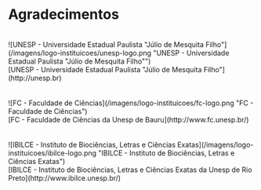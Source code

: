# <div class="row text-center">Agradecimentos</div>  
<br>  
<div class="row text-center">
![UNESP - Universidade Estadual Paulista "Júlio de Mesquita Filho"](/imagens/logo-instituicoes/unesp-logo.png "UNESP - Universidade Estadual Paulista "Júlio de Mesquita Filho"")
<br>  
[UNESP - Universidade Estadual Paulista "Júlio de Mesquita Filho"](http://unesp.br)  
</div>
<br>  
<br>  
<div class="row text-center">
![FC - Faculdade de Ciências](/imagens/logo-instituicoes/fc-logo.png "FC - Faculdade de Ciências")  <br>  
[FC - Faculdade de Ciências da Unesp de Bauru](http://www.fc.unesp.br/)  
</div>
<br>  
<br>  
<div class="row text-center">
![IBILCE - Instituto de Biociências, Letras e Ciências Exatas](/imagens/logo-instituicoes/ibilce-logo.png "IBILCE - Instituto de Biociências, Letras e Ciências Exatas")  
<br>  
[IBILCE - Instituto de Biociências, Letras e Ciências Exatas da Unesp de Rio Preto](http://www.ibilce.unesp.br/)  
</div>
<br/>  
<br/>  
